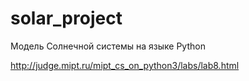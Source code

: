 # solar_project
Модель Солнечной системы на языке Python

http://judge.mipt.ru/mipt_cs_on_python3/labs/lab8.html
